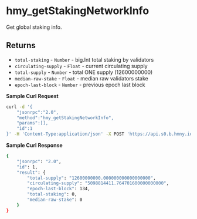 # hmy\_getStakingNetworkInfo

Get global staking info.

## Returns

* `total-staking` - `Number` - big.Int total staking by validators
* `circulating-supply` - `Float` - current circulating supply
* `total-supply` - `Number` - total ONE supply (12600000000)
* `median-raw-stake` - `Float` - median raw validators stake
* `epoch-last-block` - `Number` - previous epoch last block

**Sample Curl Request**

```bash
curl -d '{
    "jsonrpc":"2.0",
    "method":"hmy_getStakingNetworkInfo",
    "params":[],
    "id":1
}' -H 'Content-Type:application/json' -X POST 'https://api.s0.b.hmny.io'
```

**Sample Curl Response**

```bash
{
    "jsonrpc": "2.0",
    "id": 1,
    "result": {
        "total-supply": "12600000000.000000000000000000",
        "circulating-supply": "5098814411.764701600000000000",
        "epoch-last-block": 134,
        "total-staking": 0,
        "median-raw-stake": 0
    }
}
```
